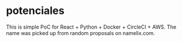 # potenciales
This is simple PoC for React + Python + Docker + CircleCI + AWS. The name was picked up from random proposals on namelix.com.
